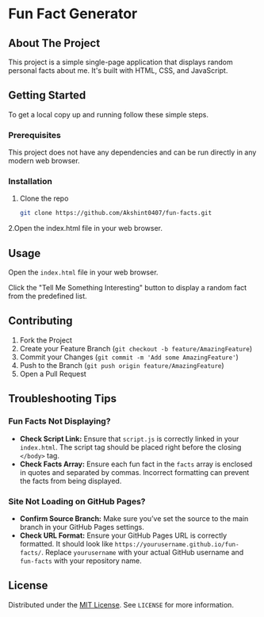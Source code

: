 # Fun Fact Generator

## About The Project
This project is a simple single-page application that displays random personal facts about me. It's built with HTML, CSS, and JavaScript.

## Getting Started
To get a local copy up and running follow these simple steps.

### Prerequisites
This project does not have any dependencies and can be run directly in any modern web browser.

### Installation
1. Clone the repo
   ```bash
   git clone https://github.com/Akshint0407/fun-facts.git
2.Open the index.html file in your web browser.

## Usage
Open the `index.html` file in your web browser.

Click the "Tell Me Something Interesting" button to display a random fact from the predefined list.

## Contributing
1. Fork the Project
2. Create your Feature Branch (`git checkout -b feature/AmazingFeature`)
3. Commit your Changes (`git commit -m 'Add some AmazingFeature'`)
4. Push to the Branch (`git push origin feature/AmazingFeature`)
5. Open a Pull Request

## Troubleshooting Tips

### Fun Facts Not Displaying?
- **Check Script Link:** Ensure that `script.js` is correctly linked in your `index.html`. The script tag should be placed right before the closing `</body>` tag.
- **Check Facts Array:** Ensure each fun fact in the `facts` array is enclosed in quotes and separated by commas. Incorrect formatting can prevent the facts from being displayed.

### Site Not Loading on GitHub Pages?
- **Confirm Source Branch:** Make sure you’ve set the source to the main branch in your GitHub Pages settings.
- **Check URL Format:** Ensure your GitHub Pages URL is correctly formatted. It should look like `https://yourusername.github.io/fun-facts/`. Replace `yourusername` with your actual GitHub username and `fun-facts` with your repository name.


## License
Distributed under the [MIT License](https://opensource.org/licenses/MIT). See `LICENSE` for more information.
